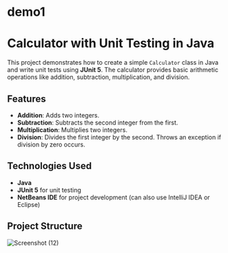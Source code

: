 # demo1
# Calculator with Unit Testing in Java

This project demonstrates how to create a simple `Calculator` class in Java and write unit tests using **JUnit 5**. The calculator provides basic arithmetic operations like addition, subtraction, multiplication, and division.

## Features

- **Addition**: Adds two integers.
- **Subtraction**: Subtracts the second integer from the first.
- **Multiplication**: Multiplies two integers.
- **Division**: Divides the first integer by the second. Throws an exception if division by zero occurs.

## Technologies Used

- **Java**
- **JUnit 5** for unit testing
- **NetBeans IDE** for project development (can also use IntelliJ IDEA or Eclipse)

## Project Structure
![Screenshot (12)](https://github.com/user-attachments/assets/5a9f72a1-811b-4780-8b18-e6746fdb72b0)


